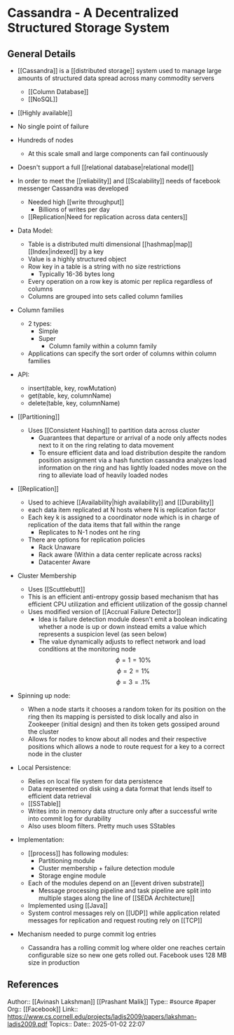 # Cassandra - A Decentralized Structured Storage System


## General Details

- [[Cassandra]] is a [[distributed storage]] system used to manage large amounts of structured data spread across many commodity servers
	- [[Column Database]]
	- [[NoSQL]]
- [[Highly available]]
- No single point of failure
- Hundreds of nodes
	- At this scale small and large components can fail continuously
- Doesn't support a full [[relational database|relational model]]
- In order to meet the [[reliability]] and [[Scalability]] needs of facebook messenger Cassandra was developed
	- Needed high [[write throughput]]
		- Billions of writes per day
	- [[Replication|Need for replication across data centers]]
- Data Model:
	- Table is a distributed multi dimensional [[hashmap|map]] [[Index|indexed]] by a key
	- Value is a highly structured object
	- Row key in a table is a string with no size restrictions
		- Typically 16-36 bytes long
	- Every operation on a row key is atomic per replica regardless of columns
	- Columns are grouped into sets called column families
- Column families
	- 2 types:
		- Simple
		- Super
			- Column family within a column family
	- Applications can specify the sort order of columns within column families
- API:
	- insert(table, key, rowMutation)
	- get(table, key, columnName)
	- delete(table, key, columnName)
- [[Partitioning]]
	- Uses [[Consistent Hashing]] to partition data across cluster
		- Guarantees that departure or arrival of a node only affects nodes next to it on the ring relating to data movement
		- To ensure efficient data and load distribution despite the random position assignment via a hash function cassandra analyzes load information on the ring and has lightly loaded nodes move on the ring to alleviate load of heavily loaded nodes
- [[Replication]]
	- Used to achieve [[Availability|high availability]] and [[Durability]]
	- each data item replicated at N hosts where N is replication factor
	- Each key k is assigned to a coordinator node which is in charge of replication of the data items that fall within the range
		- Replicates to N-1 nodes ont he ring
	- There are options for replication policies
		- Rack Unaware
		- Rack aware (Within a data center replicate across racks)
		- Datacenter Aware
- Cluster Membership
	- Uses [[Scuttlebutt]]
	- This is an efficient anti-entropy gossip based mechanism that has efficient CPU utilization and efficient utilization of the gossip channel
	- Uses  modified version of [[Accrual Failure Detector]]
		- Idea is failure detection module doesn't emit a boolean indicating whether a node is up or down instead emits a value which represents a suspicion level (as seen below)
		- The value dynamically adjusts to reflect network and load conditions at the monitoring node
$$
\phi = 1 = 10\%
$$
$$
\phi = 2 = 1\%
$$
$$
\phi = 3 = .1\%
$$

- Spinning up node:
	- When a node starts it chooses a random token for its position on the ring then its mapping is persisted to disk locally and also in Zookeeper (initial design) and then its token gets gossiped around the cluster
	- Allows for nodes to know about all nodes and their respective positions which allows a node to route request for a key to a correct node in the cluster

- Local Persistence:
	- Relies on local file system for data persistence
	- Data represented on disk using a data format that lends itself to efficient data retrieval
	- [[SSTable]]
	- Writes into in memory data structure only after a successful write into commit log for durability
	- Also uses bloom filters. Pretty much uses SStables
- Implementation:
	- [[process]] has following modules:
		- Partitioning module
		- Cluster membership + failure detection module
		- Storage engine module
	- Each of the modules depend on an [[event driven substrate]] 
		- Message processing pipeline and task pipeline are split into multiple stages along the line of [[SEDA Architecture]]
	- Implemented using [[Java]]
	- System control messages rely on [[UDP]] while application related messages for replication and request routing rely on [[TCP]]
- Mechanism needed to purge commit log entries
	- Cassandra has a rolling commit log where older one reaches certain configurable size so new one gets rolled out. Facebook uses 128 MB size in production
## References


Author:: [[Avinash Lakshman]] [[Prashant Malik]]
Type:: #source #paper
Org:: [[Facebook]]
Link:: https://www.cs.cornell.edu/projects/ladis2009/papers/lakshman-ladis2009.pdf
Topics::
Date:: 2025-01-02 22:07
